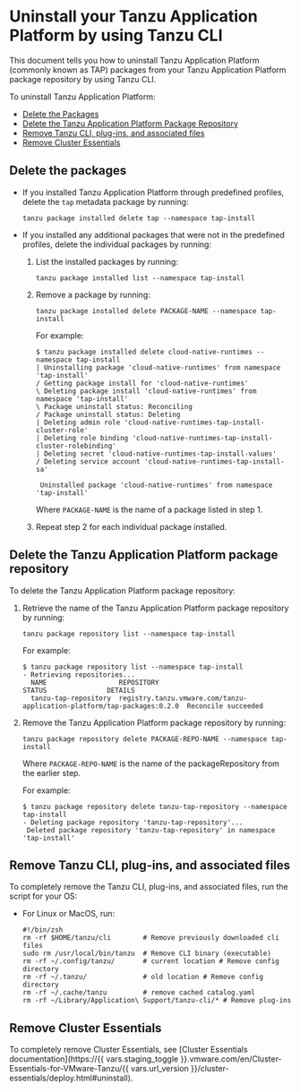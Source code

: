 # Uninstall your Tanzu Application Platform by using Tanzu CLI

This document tells you how to uninstall Tanzu Application Platform (commonly known as TAP) 
packages from your Tanzu Application Platform package repository by using Tanzu CLI.

To uninstall Tanzu Application Platform:

- [Delete the Packages](#del-packages)
- [Delete the Tanzu Application Platform Package Repository](#del-repo)
- [Remove Tanzu CLI, plug-ins, and associated files](#remove-tanzu-cli)
- [Remove Cluster Essentials](#remove-ce)

## <a id='del-packages'></a> Delete the packages

- If you installed Tanzu Application Platform through predefined profiles, 
delete the `tap` metadata package by running:

    ```console
    tanzu package installed delete tap --namespace tap-install
    ```

- If you installed any additional packages that were not in the predefined profiles, 
delete the individual packages by running:

    1. List the installed packages by running:

        ```console
        tanzu package installed list --namespace tap-install
        ```

    2. Remove a package by running:

        ```console
        tanzu package installed delete PACKAGE-NAME --namespace tap-install
        ```

        For example:

        ```console
        $ tanzu package installed delete cloud-native-runtimes --namespace tap-install
        | Uninstalling package 'cloud-native-runtimes' from namespace 'tap-install'
        / Getting package install for 'cloud-native-runtimes'
        \ Deleting package install 'cloud-native-runtimes' from namespace 'tap-install'
        \ Package uninstall status: Reconciling
        / Package uninstall status: Deleting
        | Deleting admin role 'cloud-native-runtimes-tap-install-cluster-role'
        | Deleting role binding 'cloud-native-runtimes-tap-install-cluster-rolebinding'
        | Deleting secret 'cloud-native-runtimes-tap-install-values'
        / Deleting service account 'cloud-native-runtimes-tap-install-sa'    

         Uninstalled package 'cloud-native-runtimes' from namespace 'tap-install'
        ```

        Where `PACKAGE-NAME` is the name of a package listed in step 1.

    3. Repeat step 2 for each individual package installed.

## <a id='del-repo'></a>Delete the Tanzu Application Platform package repository

To delete the Tanzu Application Platform package repository:

1. Retrieve the name of the Tanzu Application Platform package repository by running:

    ```console
    tanzu package repository list --namespace tap-install
    ```

    For example:

    ```console
    $ tanzu package repository list --namespace tap-install
    - Retrieving repositories...
      NAME                  REPOSITORY                                                         STATUS               DETAILS
      tanzu-tap-repository  registry.tanzu.vmware.com/tanzu-application-platform/tap-packages:0.2.0  Reconcile succeeded
    ```

2. Remove the Tanzu Application Platform package repository by running:

    ```console
    tanzu package repository delete PACKAGE-REPO-NAME --namespace tap-install
    ```

    Where `PACKAGE-REPO-NAME` is the name of the packageRepository from the earlier step.

    For example:

    ```console
    $ tanzu package repository delete tanzu-tap-repository --namespace tap-install
    - Deleting package repository 'tanzu-tap-repository'...
     Deleted package repository 'tanzu-tap-repository' in namespace 'tap-install'
    ```

## <a id='remove-tanzu-cli'></a> Remove Tanzu CLI, plug-ins, and associated files

To completely remove the Tanzu CLI, plug-ins, and associated files, run the script for your OS:

+ For Linux or MacOS, run:

    ```console
    #!/bin/zsh
    rm -rf $HOME/tanzu/cli        # Remove previously downloaded cli files
    sudo rm /usr/local/bin/tanzu  # Remove CLI binary (executable)
    rm -rf ~/.config/tanzu/       # current location # Remove config directory
    rm -rf ~/.tanzu/              # old location # Remove config directory
    rm -rf ~/.cache/tanzu         # remove cached catalog.yaml
    rm -rf ~/Library/Application\ Support/tanzu-cli/* # Remove plug-ins
    ```

## <a id='remove-ce'></a> Remove Cluster Essentials

To completely remove Cluster Essentials, see [Cluster Essentials documentation](https://{{ vars.staging_toggle }}.vmware.com/en/Cluster-Essentials-for-VMware-Tanzu/{{ vars.url_version }}/cluster-essentials/deploy.html#uninstall).
